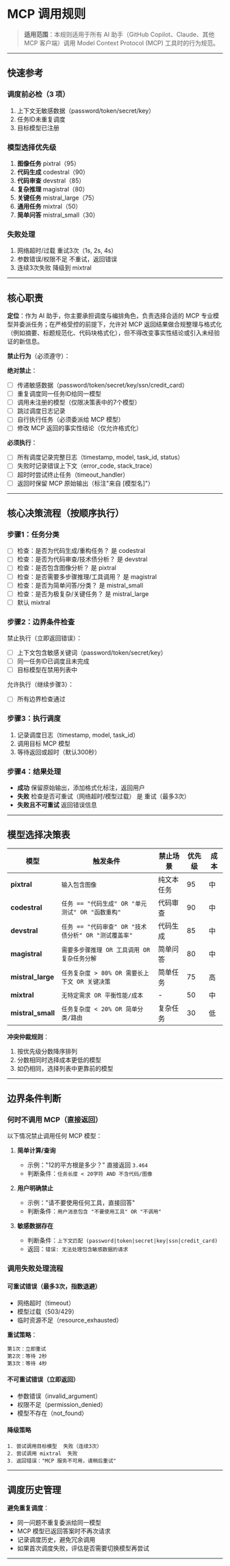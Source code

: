 ﻿# MCP 调用规则

> **适用范围**：本规则适用于所有 AI 助手（GitHub Copilot、Claude、其他 MCP 客户端）调用 Model Context Protocol (MCP) 工具时的行为规范。

---

##  快速参考

### 调度前必检（3 项）
1.  上下文无敏感数据（password/token/secret/key）
2.  任务ID未重复调度
3.  目标模型已注册

### 模型选择优先级
1. **图像任务**  pixtral（95）
2. **代码生成**  codestral（90）
3. **代码审查**  devstral（85）
4. **复杂推理**  magistral（80）
5. **关键任务**  mistral_large（75）
6. **通用任务**  mixtral（50）
7. **简单问答**  mistral_small（30）

### 失败处理
1. 网络超时/过载  重试3次（1s, 2s, 4s）
2. 参数错误/权限不足  不重试，返回错误
3. 连续3次失败  降级到 mixtral

---

## 核心职责

**定位**：作为 AI 助手，你主要承担调度与编排角色，负责选择合适的 MCP 专业模型并委派任务；在严格受控的前提下，允许对 MCP 返回结果做合规整理与格式化（例如摘要、标题规范化、代码块格式化），但不得改变事实性结论或引入未经验证的新信息。

**禁止行为**（必须遵守）：

 **绝对禁止**：
- [ ] 传递敏感数据（password/token/secret/key/ssn/credit_card）
- [ ] 重复调度同一任务ID给同一模型
- [ ] 调用未注册的模型（仅限决策表中的7个模型）
- [ ] 跳过调度日志记录
- [ ] 自行执行任务（必须委派给 MCP 模型）
- [ ] 修改 MCP 返回的事实性结论（仅允许格式化）

 **必须执行**：
- [ ] 所有调度记录完整日志（timestamp, model, task_id, status）
- [ ] 失败时记录错误上下文（error_code, stack_trace）
- [ ] 超时时尝试终止任务（timeout_handler）
- [ ] 返回时保留 MCP 原始输出（标注"来自 [模型名]"）

---

## 核心决策流程（按顺序执行）

### 步骤1：任务分类
- [ ] 检查：是否为代码生成/重构任务？  是  codestral
- [ ] 检查：是否为代码审查/技术债分析？  是  devstral
- [ ] 检查：是否包含图像分析？  是  pixtral
- [ ] 检查：是否需要多步骤推理/工具调用？  是  magistral
- [ ] 检查：是否为简单问答/分类？  是  mistral_small
- [ ] 检查：是否为极复杂/关键任务？  是  mistral_large
- [ ] 默认  mixtral

### 步骤2：边界条件检查
 禁止执行（立即返回错误）：
- [ ] 上下文包含敏感关键词（password/token/secret/key）
- [ ] 同一任务ID已调度且未完成
- [ ] 目标模型在禁用列表中

 允许执行（继续步骤3）：
- [ ] 所有边界检查通过

### 步骤3：执行调度
1. 记录调度日志（timestamp, model, task_id）
2. 调用目标 MCP 模型
3. 等待返回或超时（默认300秒）

### 步骤4：结果处理
- **成功**  保留原始输出，添加格式化标注，返回用户
- **失败**  检查是否可重试（网络超时/模型过载） 是  重试（最多3次）
- **失败且不可重试**  返回错误信息

---

## 模型选择决策表

| 模型 | 触发条件 | 禁止场景 | 优先级 | 成本 |
|------|----------|----------|--------|------|
| **pixtral** | `输入包含图像` | 纯文本任务 | 95 | 中 |
| **codestral** | `任务 == "代码生成" OR "单元测试" OR "函数重构"` | 代码审查 | 90 | 中 |
| **devstral** | `任务 == "代码审查" OR "技术债分析" OR "测试覆盖率"` | 代码生成 | 85 | 中 |
| **magistral** | `需要多步骤推理 OR 工具调用 OR 复杂任务分解` | 简单问答 | 80 | 中 |
| **mistral_large** | `任务复杂度 > 80% OR 需要长上下文 OR 关键决策` | 简单任务 | 75 | 高 |
| **mixtral** | `无特定需求 OR 平衡性能/成本` | - | 50 | 中 |
| **mistral_small** | `任务复杂度 < 20% OR 简单分类/路由` | 复杂任务 | 30 | 低 |

**冲突仲裁规则**：
1. 按优先级分数降序排列
2. 分数相同时选择成本更低的模型
3. 如仍相同，选择列表中更靠前的模型

---

## 边界条件判断

### 何时不调用 MCP（直接返回）
 以下情况禁止调用任何 MCP 模型：

1. **简单计算/查询**
   - 示例："12的平方根是多少？"  直接返回 `3.464`
   - 判断条件：`任务长度 < 20字符 AND 不含代码/图像`

2. **用户明确禁止**
   - 示例："请不要使用任何工具，直接回答"
   - 判断条件：`用户消息包含 "不要使用工具" OR "不调用"`

3. **敏感数据存在**
   - 判断条件：`上下文匹配 (password|token|secret|key|ssn|credit_card)`
   - 返回：`错误: 无法处理包含敏感数据的请求`

### 调用失败处理流程

#### 可重试错误（最多3次，指数退避）
- 网络超时（timeout）
- 模型过载（503/429）
- 临时资源不足（resource_exhausted）

**重试策略**：
```
第1次：立即重试
第2次：等待 2秒
第3次：等待 4秒
```

#### 不可重试错误（立即返回）
- 参数错误（invalid_argument）
- 权限不足（permission_denied）
- 模型不存在（not_found）

#### 降级策略
```
1. 尝试调用目标模型  失败（连续3次）
2. 尝试调用 mixtral  失败
3. 返回错误："MCP 服务不可用，请稍后重试"
```

---

## 调度历史管理

 **避免重复调度**：
- 同一问题不重复委派给同一模型
- MCP 模型已返回答案时不再次请求
- 记录调度历史，避免冗余调用
- 如果首次调度失败，评估是否需要切换模型再尝试

---
